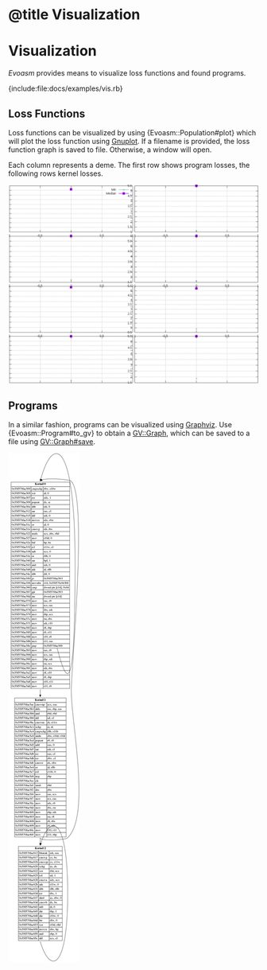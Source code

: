 # @title Visualization
# Visualization

*Evoasm* provides means to visualize loss functions and found programs.

{include:file:docs/examples/vis.rb}


## Loss Functions

Loss functions can be visualized by using {Evoasm::Population#plot} which
will plot the loss function using [Gnuplot](https://gnuplot.sourceforge.net/).
If a filename is provided, the loss function graph is saved to file. Otherwise,
a window will open.

Each column represents a deme. The first row shows program losses, the following
rows kernel losses.

![Loss functions](examples/loss.gif)


## Programs

In a similar fashion, programs can be visualized using [Graphviz](https://www.graphviz.org/).
Use {Evoasm::Program#to_gv} to obtain a [GV::Graph](http://www.rubydoc.info/github/furunkel/gv/GV/Graph), which
can be saved to a file using [GV::Graph#save](http://www.rubydoc.info/github/furunkel/gv/GV/Graph#save-instance_method).

![Function](examples/program.png)

